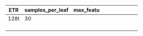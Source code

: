 | ETR  | samples_per_leaf | max_featu |      |      |      |      |      |      |      |
| ---- | ---------------- | --------- | ---- | ---- | ---- | ---- | ---- | ---- | ---- |
| 128t | 30               |           |      |      |      |      |      |      |      |
|      |                  |           |      |      |      |      |      |      |      |
|      |                  |           |      |      |      |      |      |      |      |
|      |                  |           |      |      |      |      |      |      |      |
|      |                  |           |      |      |      |      |      |      |      |